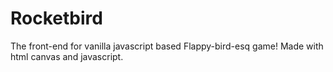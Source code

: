 # Rocketbird

The front-end for vanilla javascript based Flappy-bird-esq game! Made with html canvas and javascript. 
